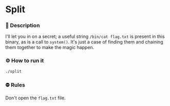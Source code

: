 # Split
### 📄 Description
I'll let you in on a secret; a useful string `/bin/cat flag.txt` is present in this binary, as is a call to `system()`. It's just a case of finding them and chaining them together to make the magic happen.

### ⚙ How to run it
```bash
./split
```

### ⛔ Rules
Don't open the `flag.txt` file.
